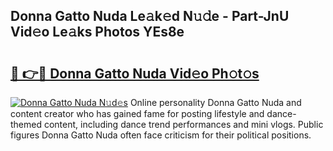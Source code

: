 ## Donna Gatto Nuda Le𝚊k𝚎d N𝚞𝚍e - Part-JnU Vid𝚎o Le𝚊ks Photos YEs8e

# <h2><a href="http://fbg3bc.evod.top/?m=Donna+Gatto+Nuda">🔗 👉🔴 Donna Gatto Nuda Vid𝚎o Ph𝚘t𝚘s</a></h2>

[![Donna Gatto Nuda N𝚞d𝚎s](https://i.imgur.com/8V9OHl7.gif)](http://fbg3bc.evod.top/?m=Donna+Gatto+Nuda)
Online personality Donna Gatto Nuda and content creator who has gained fame for posting lifestyle and dance-themed content, including dance trend performances and mini vlogs. Public figures Donna Gatto Nuda often face criticism for their political positions. 
